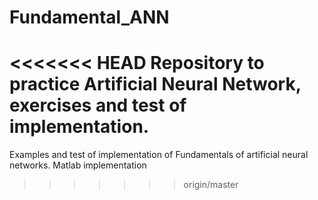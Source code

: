 # Fundamental_ANN
<<<<<<< HEAD
Repository to practice Artificial Neural Network, exercises and test of implementation.
=======
Examples and test of implementation of Fundamentals of artificial neural networks. Matlab implementation
>>>>>>> origin/master
